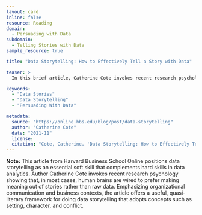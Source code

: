 ```yaml
---
layout: card
inline: false
resource: Reading
domain:
  - Persuading with Data
subdomain:
  - Telling Stories with Data
sample_resource: true

title: "Data Storytelling: How to Effectively Tell a Story with Data"

teaser: >
  In this brief article, Catherine Cote invokes recent research psychology to show that, in most cases, human brains are wired to prefer making meaning out of stories rather than raw data. Emphasizing organizational communication and business contexts, the article should also resonate with humanities students as it offers a useful, quasi-literary framework for doing data storytelling that adopts concepts such as setting, character, and conflict.

keywords:
  - "Data Stories"
  - "Data Storytelling"
  - "Persuading With Data"

metadata:
  source: "https://online.hbs.edu/blog/post/data-storytelling"
  author: "Catherine Cote"
  date: "2021-11"
  license:
  citation: "Cote, Catherine. 'Data Storytelling: How to Effectively Tell a Story with Data.' Harvard Business School Online. 23 November 2021. https://online.hbs.edu/blog/post/data-storytelling."
---
```


**Note:** This article from Harvard Business School Online positions data storytelling as an essential soft skill that complements hard skills in data analytics. Author Catherine Cote invokes recent research psychology showing that, in most cases, human brains are wired to prefer making meaning out of stories rather than raw data. Emphasizing organizational communication and business contexts, the article offers a useful, quasi-literary framework for doing data storytelling that adopts concepts such as setting, character, and conflict.
